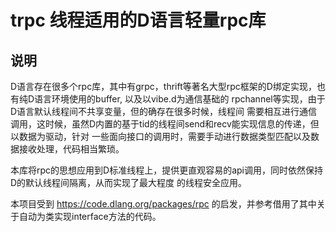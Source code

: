 # trpc 线程适用的D语言轻量rpc库

## 说明

D语言存在很多个rpc库，其中有grpc，thrift等著名大型rpc框架的D绑定实现，也有纯D语言环境使用的buffer,
以及以vibe.d为通信基础的 rpchannel等实现，由于D语言默认线程间不共享变量，但的确存在很多时候，线程间
需要相互进行通信调用，这时候，虽然D内置的基于tid的线程间send和recv能实现信息的传递，但以数据为驱动，针对
一些面向接口的调用时，需要手动进行数据类型匹配以及数据接收处理，代码相当繁琐。

本库将rpc的思想应用到D标准线程上，提供更直观容易的api调用，同时依然保持D的默认线程间隔离，从而实现了最大程度
的线程安全应用。

本项目受到 https://code.dlang.org/packages/rpc 的启发，并参考借用了其中关于自动为类实现interface方法的代码。

